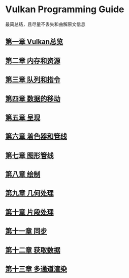 # Vulkan Programming Guide

最简总结，且尽量不丢失和曲解原文信息

## [第一章 Vulkan总览](ch1.md)

## [第二章 内存和资源](ch2.md)

## [第三章 队列和指令](ch3.md)

## [第四章 数据的移动](ch4.md)

## [第五章 呈现](ch5.md)

## [第六章 着色器和管线](ch6.md)

## [第七章 图形管线](ch7.md)

## [第八章 绘制](ch8.md)

## [第九章 几何处理](ch9.md)

## [第十章 片段处理](ch10.md)

## [第十一章 同步](ch11.md)

## [第十二章 获取数据](ch12.md)

## [第十三章 多通道渲染](ch13.md)